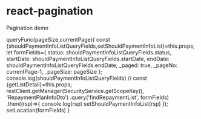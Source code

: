 # react-pagination
Pagination
demo

 queryFunc(pageSize,currentPage){
        const {shouldPaymentInfoListQueryFields,setShouldPaymentInfoList}=this.props;
        let formFields={
            status: shouldPaymentInfoListQueryFields.status,
            startDate: shouldPaymentInfoListQueryFields.startDate,
            endDate: shouldPaymentInfoListQueryFields.endDate,
            _paged: true,
            _pageNo: currentPage-1,
            _pageSize: pageSize
        };
        console.log(shouldPaymentInfoListQueryFields)
        // const {getListDetail}=this.props;
        restClient.getManager(SecurityService.getScopeKey(), 'RepaymentPlanInfoDto')
            .query('findRepaymentList', formFields)
            .then((rsp)=>{
                console.log(rsp)
                setShouldPaymentInfoList(rsp)
            });
        setLocation(formFields)
    }



 <Pagination  pageCount={detailPageNum} queryFunc={this.queryFunc.bind(this)}/>
